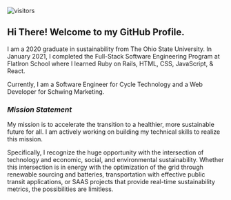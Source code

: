 ![visitors](https://visitor-badge.glitch.me/badge?page_id=page.id)


<h2>Hi There! Welcome to my GitHub Profile.</h2>
<p>I am a 2020 graduate in sustainability from The Ohio State University. In January 2021, I completed the Full-Stack Software Engineering Program at FlatIron School where I learned Ruby on Rails, HTML, CSS, JavaScript, & React.</p>
<p>Currently, I am a Software Engineer for Cycle Technology and a Web Developer for Schwing Marketing.</p>
<h3><i>Mission Statement</i></h3>
<p>My mission is to accelerate the transition to a healthier, more sustainable future for all. I am actively working on building my technical skills to realize this mission.

Specifically, I recognize the huge opportunity with the intersection of technology and economic, social, and environmental sustainability. Whether this intersection is in energy with the optimization of the grid through renewable sourcing and batteries, transportation with effective public transit applications, or SAAS projects that provide real-time sustainability metrics, the possibilities are limitless.
</p>


